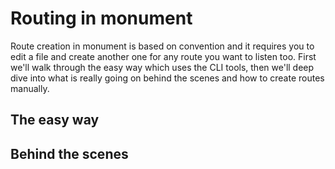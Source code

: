 # Routing in monument

Route creation in monument is based on convention and it requires you to edit a file and create another one for any route you want to listen too. First we'll walk through the easy way which uses the CLI tools, then we'll deep dive into what is really going on behind the scenes and how to create routes manually.

## The easy way

## Behind the scenes
